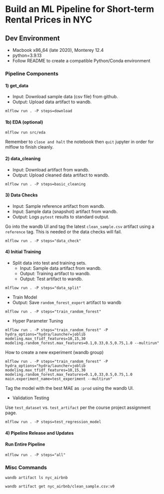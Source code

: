 # Build an ML Pipeline for Short-term Rental Prices in NYC

## Dev Environment

- Macbook x86_64 (late 2020), Monterey 12.4
- python=3.9.13
- Follow README to create a compatible Python/Conda environment

### Pipeline Components

#### 1) get_data

- Input: Download sample data (csv file) from github.
- Output: Upload data artifact to wandb.

```
mlflow run . -P steps=download
```

#### 1b) EDA (optional)
```
mlflow run src/eda
```

Remember to `close and halt` the notebook then `quit` jupyter in order for mlflow to finish cleanly.

#### 2) data_cleaning

- Input: Download artifact from wandb.
- Output: Upload cleaned data artifact to wandb.

```
mlflow run . -P steps=basic_cleaning
```

#### 3) Data Checks

- Input: Sample reference artifact from wandb.
- Input: Sample data (snapshot) artifact from wandb.
- Output: Logs `pytest` results to standard output.

Go into the wandb UI and tag the latest `clean_sample.csv` artifact using a `reference` tag.
This is needed or the data checks will fail.

```
mlflow run . -P steps="data_check"
```

#### 4) Initial Training

- Split data into test and training sets.
  - Input: Sample data artifact from wandb.
  - Output: Training artifact to wandb.
  - Output: Test artifact to wandb.

```
mlflow run . -P steps="data_split"
```

- Train Model
 - Output: Save `random_forest_export` artifact to wandb
```
mlflow run . -P steps="train_random_forest"
```
- Hyper Parameter Tuning
```
mlflow run . -P steps="train_random_forest" -P hydra_options="hydra/launcher=joblib modeling.max_tfidf_features=10,15,30 modeling.random_forest.max_features=0.1,0.33,0.5,0.75,1.0 --multirun"
```

How to create a new experiment (wandb group)
```
mlflow run . -P steps="train_random_forest" -P hydra_options="hydra/launcher=joblib modeling.max_tfidf_features=10,15,30 modeling.random_forest.max_features=0.1,0.33,0.5,0.75,1.0 main.experiment_name=test_experiment --multirun"
```

Tag the model with the best MAE as `:prod` using the wandb UI.

- Validation Testing

Use `test_dataset` vs. `test_artifact` per the course project assignment page.

```
mlflow run . -P steps=test_regression_model
```

#### 4) Pipeline Release and Updates

#### Run Entire Pipeline
```
mlflow run . -P steps="all"
```

### Misc Commands
```
wandb artifact ls nyc_airbnb

wandb artifact get nyc_airbnb/clean_sample.csv:v0
```
